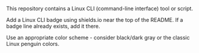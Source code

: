 This repository contains a Linux CLI (command-line interface) tool or script.

Add a Linux CLI badge using shields.io near the top of the README. If a badge line already exists, add it there.

Use an appropriate color scheme - consider black/dark gray or the classic Linux penguin colors.
